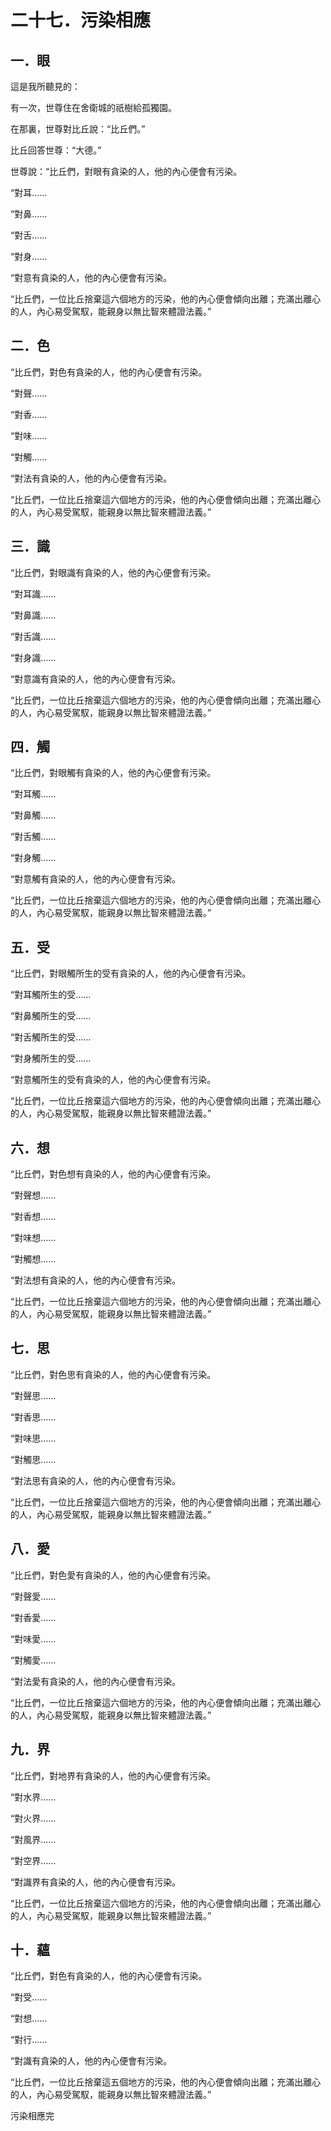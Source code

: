 # 二十七．污染相應

## 一．眼

這是我所聽見的：

有一次，世尊住在舍衛城的祇樹給孤獨園。

在那裏，世尊對比丘說：“比丘們。”

比丘回答世尊：“大德。”

世尊說：“比丘們，對眼有貪染的人，他的內心便會有污染。

“對耳……

“對鼻……

“對舌……

“對身……

“對意有貪染的人，他的內心便會有污染。

“比丘們，一位比丘捨棄這六個地方的污染，他的內心便會傾向出離；充滿出離心的人，內心易受駕馭，能親身以無比智來體證法義。”

## 二．色

“比丘們，對色有貪染的人，他的內心便會有污染。

“對聲……

“對香……

“對味……

“對觸……

“對法有貪染的人，他的內心便會有污染。

“比丘們，一位比丘捨棄這六個地方的污染，他的內心便會傾向出離；充滿出離心的人，內心易受駕馭，能親身以無比智來體證法義。”

## 三．識

“比丘們，對眼識有貪染的人，他的內心便會有污染。

“對耳識……

“對鼻識……

“對舌識……

“對身識……

“對意識有貪染的人，他的內心便會有污染。

“比丘們，一位比丘捨棄這六個地方的污染，他的內心便會傾向出離；充滿出離心的人，內心易受駕馭，能親身以無比智來體證法義。”

## 四．觸

“比丘們，對眼觸有貪染的人，他的內心便會有污染。

“對耳觸……

“對鼻觸……

“對舌觸……

“對身觸……

“對意觸有貪染的人，他的內心便會有污染。

“比丘們，一位比丘捨棄這六個地方的污染，他的內心便會傾向出離；充滿出離心的人，內心易受駕馭，能親身以無比智來體證法義。”

## 五．受

“比丘們，對眼觸所生的受有貪染的人，他的內心便會有污染。

“對耳觸所生的受……

“對鼻觸所生的受……

“對舌觸所生的受……

“對身觸所生的受……

“對意觸所生的受有貪染的人，他的內心便會有污染。

“比丘們，一位比丘捨棄這六個地方的污染，他的內心便會傾向出離；充滿出離心的人，內心易受駕馭，能親身以無比智來體證法義。”

## 六．想

“比丘們，對色想有貪染的人，他的內心便會有污染。

“對聲想……

“對香想……

“對味想……

“對觸想……

“對法想有貪染的人，他的內心便會有污染。

“比丘們，一位比丘捨棄這六個地方的污染，他的內心便會傾向出離；充滿出離心的人，內心易受駕馭，能親身以無比智來體證法義。”

## 七．思

“比丘們，對色思有貪染的人，他的內心便會有污染。

“對聲思……

“對香思……

“對味思……

“對觸思……

“對法思有貪染的人，他的內心便會有污染。

“比丘們，一位比丘捨棄這六個地方的污染，他的內心便會傾向出離；充滿出離心的人，內心易受駕馭，能親身以無比智來體證法義。”

## 八．愛

“比丘們，對色愛有貪染的人，他的內心便會有污染。

“對聲愛……

“對香愛……

“對味愛……

“對觸愛……

“對法愛有貪染的人，他的內心便會有污染。

“比丘們，一位比丘捨棄這六個地方的污染，他的內心便會傾向出離；充滿出離心的人，內心易受駕馭，能親身以無比智來體證法義。”

## 九．界

“比丘們，對地界有貪染的人，他的內心便會有污染。

“對水界……

“對火界……

“對風界……

“對空界……

“對識界有貪染的人，他的內心便會有污染。

“比丘們，一位比丘捨棄這六個地方的污染，他的內心便會傾向出離；充滿出離心的人，內心易受駕馭，能親身以無比智來體證法義。”

## 十．蘊

“比丘們，對色有貪染的人，他的內心便會有污染。

“對受……

“對想……

“對行……

“對識有貪染的人，他的內心便會有污染。

“比丘們，一位比丘捨棄這五個地方的污染，他的內心便會傾向出離；充滿出離心的人，內心易受駕馭，能親身以無比智來體證法義。”

污染相應完
